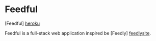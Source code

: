 
# Feedful

[Feedful] [heroku]


Feedful is a full-stack web application inspired be [Feedly] [feedlysite].





[heroku]: http://www.feedful.co/
[feedlysite]: https://feedly.com/i/welcome
